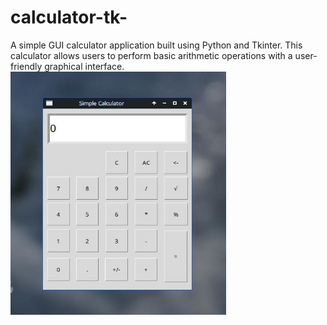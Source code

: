 # calculator-tk-
A simple GUI calculator application built using Python and Tkinter. This calculator allows users to perform basic arithmetic operations with a user-friendly graphical interface.
<img src="https://github.com/georgegozal/calculator-tk/blob/main/calculator.jpg" width="345" >
